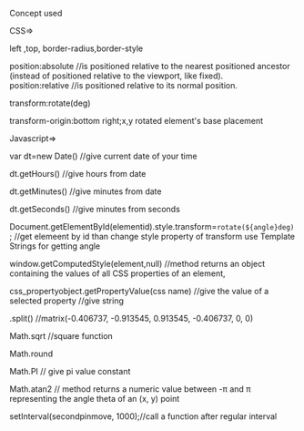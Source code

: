 Concept used

CSS=>

left ,top, border-radius,border-style

position:absolute //is positioned relative to the nearest positioned ancestor (instead of positioned relative to the viewport, like fixed).                                           
position:relative //is positioned relative to its normal position.

transform:rotate(deg)

transform-origin:bottom right;x,y  rotated element's base placement

Javascript=>

var dt=new Date()   //give current date of your time 

dt.getHours() //give hours from date

dt.getMinutes() //give minutes from date

dt.getSeconds() //give minutes from seconds

Document.getElementById(elementid).style.transform=`rotate(${angle}deg)`; //get elemeent by id than change  style property of transform use Template Strings for getting angle

window.getComputedStyle(element,null)  //method returns an object containing the values of all CSS properties of an element,

css_propertyobject.getPropertyValue(css name) //give the value of a selected property                     //give string             

.split() //matrix(-0.406737, -0.913545, 0.913545, -0.406737, 0, 0)

Math.sqrt //square function

Math.round

Math.PI // give pi value constant

Math.atan2 // method returns a numeric value between -π and π representing the angle theta of an (x, y) point

setInterval(secondpinmove, 1000);//call a function after regular interval

